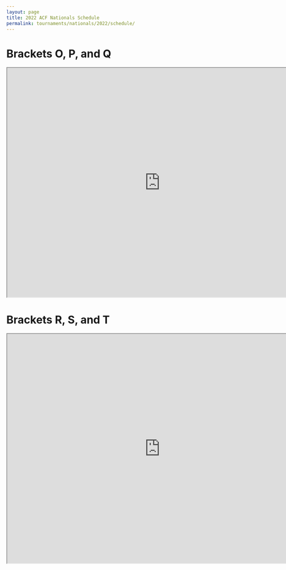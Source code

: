 ```yaml
---
layout: page
title: 2022 ACF Nationals Schedule
permalink: tournaments/nationals/2022/schedule/
---
```


# Brackets O, P, and Q

<iframe src="https://drive.google.com/file/d/1sOCPUWlPN7MAgZIxSxTBXRg6oU41NNfS/preview" width="800px" height="600px"></iframe>

# Brackets R, S, and T

<iframe src="https://drive.google.com/file/d/1p_Srh8bpAci-yDi-QfKKJ3SArAEPWE_v/preview" width="800px" height="600px"></iframe>
